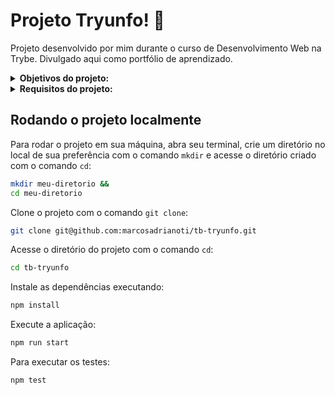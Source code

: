 # Projeto Tryunfo! :flower_playing_cards:
Projeto desenvolvido por mim durante o curso de Desenvolvimento Web na Trybe. Divulgado aqui como portfólio de aprendizado.

<details>
<summary><strong>Objetivos do projeto:</strong></summary>

  * Desenvolver um jogo no estilo Super Trunfo! Uma pessoa usuária deverá ser capaz de:
    * Criar um baralho com o tema livre.
    * Adicionar e remover uma carta do baralho.
    * Visualizar todas as cartas que foram adicionadas ao baralho.
    * Jogar com o baralho criado.
  * Verificar se eu era capaz de desenvolver usando:
    * Ler o estado de um componente e usá-lo para alterar o que exibimos no browser.
    * Inicializar um componente, dando a ele um estado pré-definido.
    * Atualizar o estado de um componente.
    * Capturar eventos utilizando a sintaxe do React.
    * Criar formulários utilizando sintaxe JSX com as tags: `input`, `textarea`, `select`, `form`, `checkbox`.
    * Transmitir informações de componentes filhos para componentes pais via callbacks.
</details>
<details>
<summary><strong> Requisitos do projeto:</strong></summary>

  * Criar o formulário que será usado para adicionar cartas ao baralho.
  * Adicionar as props necessárias ao componente de formulário.
  * Criar e renderize o componente Card com as props necessárias.
  * Criar o preview da carta que está sendo criada pelo formulário.
  * Fazer a validação do botão de Salvar no formulário.
  * Criar a função do botão salvar.
  * Criar a validação do Super Trunfo.
  * Exibir a lista de cartas que estão salvas no estado.
  * Criar um botão para remover uma carta do baralho.
  * Requisitos bônus:
   * Criar o filtro pelo nome da carta.
   * Criar o filtro por raridade da carta.
   * Criar o filtro de Super Trunfo.
</details>
  
## Rodando o projeto localmente

Para rodar o projeto em sua máquina, abra seu terminal, crie um diretório no local de sua preferência com o comando `mkdir` e acesse o diretório criado com o comando `cd`:

```bash
mkdir meu-diretorio &&
cd meu-diretorio
```

Clone o projeto com o comando `git clone`:

```bash
git clone git@github.com:marcosadrianoti/tb-tryunfo.git
```

Acesse o diretório do projeto com o comando `cd`:

```bash
cd tb-tryunfo
```

Instale as dependências executando:

```bash
npm install
```

Execute a aplicação:

```bash
npm run start
```

Para executar os testes:

```bash
npm test
``` 
